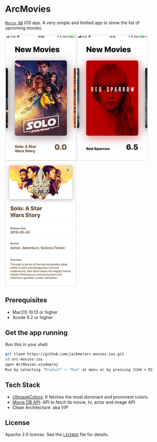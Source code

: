 # ArcMovies
[`Movie DB`](https://www.themoviedb.org/) iOS app.
A very simple and limited app to show the list of upcoming movies.

<img align="left" src="https://github.com/jaikme/arc-movies-ios/raw/develop/screenshots/screenshot1.png?v=4" width="230" hspace="1"/>
<img align="left" src="https://github.com/jaikme/arc-movies-ios/raw/develop/screenshots/screenshot2.png?v=4" width="230" hspace="1"/>
<img src="https://github.com/jaikme/arc-movies-ios/raw/develop/screenshots/screenshot3.png?v=4" width="230" hspace="1"/>

## Prerequisites

* MacOS 10.13 or higher
* Xcode 9.2 or higher

## Get the app running

Run this in your shell:

```sh
git clone https://github.com/jaikme/arc-movies-ios.git
cd arc-movies-ios
open ArcMovies.xcodeproj
Run by selecting "Product" > "Run" at menu or by pressing [Cmd + R]
```

## Tech Stack

- [UIImageColors](https://github.com/jathu/UIImageColors): It fetches the most dominant and prominent colors.
- [Movie DB API](https://developers.themoviedb.org/3): API to fetch its movie, tv, actor and image API
- Clean Architecture. aka VIP


## License

Apache 2.0 license. See the [`LICENSE`](LICENSE) file for details.
